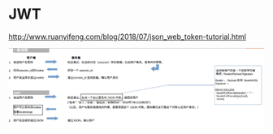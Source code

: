 # JWT
http://www.ruanyifeng.com/blog/2018/07/json_web_token-tutorial.html

![JWT](https://github.com/pangbooo/note/blob/master/imgs/Login.png)